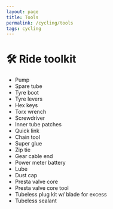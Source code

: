 ```yaml
---
layout: page
title: Tools
permalink: /cycling/tools
tags: cycling
---
```


# 🛠️ Ride toolkit

- Pump
- Spare tube
- Tyre boot
- Tyre levers
- Hex keys
- Torx wrench
- Screwdriver
- Inner tube patches
- Quick link
- Chain tool
- Super glue
- Zip tie
- Gear cable end
- Power meter battery
- Lube
- Dust cap
- Presta valve core
- Presta valve core tool
- Tubeless plug kit w/ blade for excess
- Tubeless sealant
